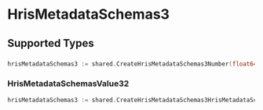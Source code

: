 # HrisMetadataSchemas3


## Supported Types

### 

```go
hrisMetadataSchemas3 := shared.CreateHrisMetadataSchemas3Number(float64{/* values here */})
```

### HrisMetadataSchemasValue32

```go
hrisMetadataSchemas3 := shared.CreateHrisMetadataSchemas3HrisMetadataSchemasValue32(shared.HrisMetadataSchemasValue32{/* values here */})
```

